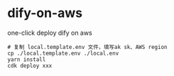 # dify-on-aws
one-click deploy dify on aws
```
# 复制 local.template.env 文件，填写ak sk、AWS region
cp ./local.template.env ./local.env
yarn install
cdk deploy xxx
```
